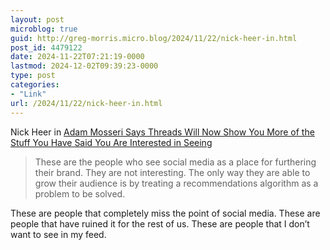 ```yaml
---
layout: post
microblog: true
guid: http://greg-morris.micro.blog/2024/11/22/nick-heer-in.html
post_id: 4479122
date: 2024-11-22T07:21:19-0000
lastmod: 2024-12-02T09:39:23-0000
type: post
categories:
- "Link"
url: /2024/11/22/nick-heer-in.html
---
```

<p>Nick Heer in <a href="https://pxlnv.com/linklog/mosseri-threads-rebalancing/">Adam Mosseri Says Threads Will Now Show You More of the Stuff You Have Said You Are Interested in Seeing</a></p>
<blockquote>
<p>These are the people who see social media as a place for furthering their brand. They are not interesting. The only way they are able to grow their audience is by treating a recommendations algorithm as a problem to be solved.</p>
</blockquote>
<p>These are people that completely miss the point of social media. These are people that have ruined it for the rest of us. These are people that I don’t want to see in my feed.</p>
